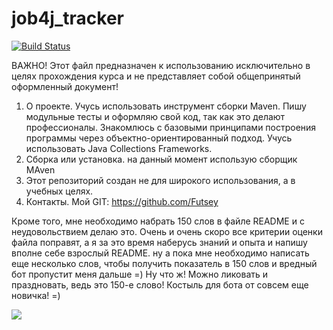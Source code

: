 # job4j_tracker

[![Build Status](https://app.travis-ci.com/Futsey/job4j_tracker.svg?branch=master)](https://app.travis-ci.com/Futsey/job4j_tracker)

ВАЖНО! Этот файл предназначен к использованию исключительно в целях прохождения курса и не представляет собой общепринятый оформленный документ!

1. О проекте. Учусь использовать инструмент сборки Maven. Пишу модульные тесты и оформляю свой код, так как это делают профессионалы. Знакомлюсь с базовыми принципами построения программы через объектно-ориентированный подход. Учусь использовать Java Collections Frameworks.
2. Сборка или установка. на данный момент использую сборщик MAven
3. Этот репозиторий создан не для широкого использования, а в учебных целях.
4. Контакты. Мой GIT: https://github.com/Futsey

Кроме того, мне необходимо набрать 150 слов в файле README и с неудовольствием делаю это. Очень и очень скоро все критерии оценки файла поправят, а я за это время наберусь знаний и опыта и напишу вполне себе взрослый README. 
ну а пока мне необходимо написать еще несколько слов, чтобы получить показатель в 150 слов и вредный бот пропустит меня дальше =) Ну что ж! Можно ликовать и праздновать, ведь это 150-е слово!
Костыль для бота от совсем еще новичка! =)

![](https://github.com/davidtheclark/gifs/blob/master/frustrated-computer-baboob.gif)

